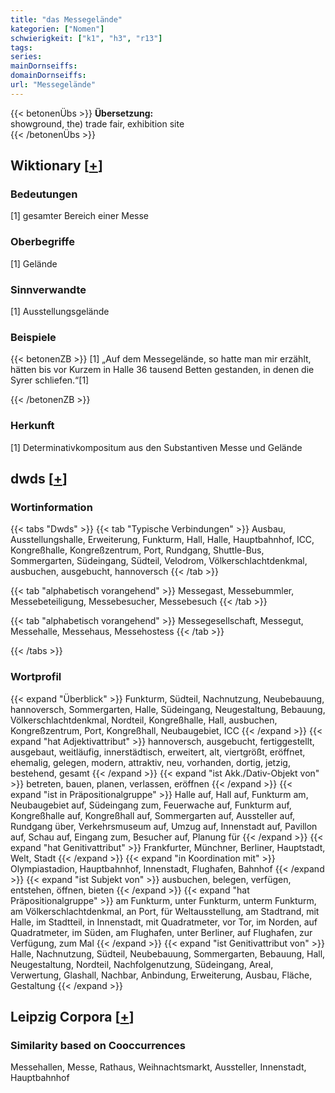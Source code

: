 ```yaml
---
title: "das Messegelände"
kategorien: ["Nomen"]
schwierigkeit: ["k1", "h3", "r13"]
tags:
series:
mainDornseiffs:
domainDornseiffs:
url: "Messegelände"
---
```


{{< betonenÜbs >}}
**Übersetzung:**  
showground, the) trade  fair, exhibition site  
{{< /betonenÜbs >}}

## Wiktionary [[+](https://de.wiktionary.org/wiki/Messegelände)]

### Bedeutungen
[1] gesamter Bereich einer Messe  

### Oberbegriffe
[1] Gelände  

### Sinnverwandte
[1] Ausstellungsgelände  

### Beispiele
{{< betonenZB >}}
[1] „Auf dem Messegelände, so hatte man mir erzählt, hätten bis vor Kurzem in Halle 36 tausend Betten gestanden, in denen die Syrer schliefen.“[1]  

{{< /betonenZB >}}
### Herkunft
[1] Determinativkompositum aus den Substantiven Messe und Gelände  



## dwds [[+](https://www.dwds.de/wb/Messegelände)]

### Wortinformation
{{< tabs "Dwds" >}}
{{< tab "Typische Verbindungen" >}}
Ausbau, Ausstellungshalle, Erweiterung, Funkturm, Hall, Halle, Hauptbahnhof, ICC, Kongreßhalle, Kongreßzentrum, Port, Rundgang, Shuttle-Bus, Sommergarten, Südeingang, Südteil, Velodrom, Völkerschlachtdenkmal, ausbuchen, ausgebucht, hannoversch
{{< /tab >}}

{{< tab "alphabetisch vorangehend" >}}
Messegast, Messebummler, Messebeteiligung, Messebesucher, Messebesuch
{{< /tab >}}

{{< tab "alphabetisch vorangehend" >}}
Messegesellschaft, Messegut, Messehalle, Messehaus, Messehostess
{{< /tab >}}

{{< /tabs >}}

### Wortprofil
{{< expand "Überblick" >}} Funkturm, Südteil, Nachnutzung, Neubebauung, hannoversch, Sommergarten, Halle, Südeingang, Neugestaltung, Bebauung, Völkerschlachtdenkmal, Nordteil, Kongreßhalle, Hall, ausbuchen, Kongreßzentrum, Port, Kongreßhall, Neubaugebiet, ICC {{< /expand >}}
{{< expand "hat Adjektivattribut" >}} hannoversch, ausgebucht, fertiggestellt, ausgebaut, weitläufig, innerstädtisch, erweitert, alt, viertgrößt, eröffnet, ehemalig, gelegen, modern, attraktiv, neu, vorhanden, dortig, jetzig, bestehend, gesamt {{< /expand >}}
{{< expand "ist Akk./Dativ-Objekt von" >}} betreten, bauen, planen, verlassen, eröffnen {{< /expand >}}
{{< expand "ist in Präpositionalgruppe" >}} Halle auf, Hall auf, Funkturm am, Neubaugebiet auf, Südeingang zum, Feuerwache auf, Funkturm auf, Kongreßhalle auf, Kongreßhall auf, Sommergarten auf, Aussteller auf, Rundgang über, Verkehrsmuseum auf, Umzug auf, Innenstadt auf, Pavillon auf, Schau auf, Eingang zum, Besucher auf, Planung für {{< /expand >}}
{{< expand "hat Genitivattribut" >}} Frankfurter, Münchner, Berliner, Hauptstadt, Welt, Stadt {{< /expand >}}
{{< expand "in Koordination mit" >}} Olympiastadion, Hauptbahnhof, Innenstadt, Flughafen, Bahnhof {{< /expand >}}
{{< expand "ist Subjekt von" >}} ausbuchen, belegen, verfügen, entstehen, öffnen, bieten {{< /expand >}}
{{< expand "hat Präpositionalgruppe" >}} am Funkturm, unter Funkturm, unterm Funkturm, am Völkerschlachtdenkmal, an Port, für Weltausstellung, am Stadtrand, mit Halle, im Stadtteil, in Innenstadt, mit Quadratmeter, vor Tor, im Norden, auf Quadratmeter, im Süden, am Flughafen, unter Berliner, auf Flughafen, zur Verfügung, zum Mal {{< /expand >}}
{{< expand "ist Genitivattribut von" >}} Halle, Nachnutzung, Südteil, Neubebauung, Sommergarten, Bebauung, Hall, Neugestaltung, Nordteil, Nachfolgenutzung, Südeingang, Areal, Verwertung, Glashall, Nachbar, Anbindung, Erweiterung, Ausbau, Fläche, Gestaltung {{< /expand >}}

## Leipzig Corpora [[+](https://corpora.uni-leipzig.de/en/res?word=Messegelände&corpusId=deu_newscrawl-public_2018)]


### Similarity based on Cooccurrences
Messehallen, Messe, Rathaus, Weihnachtsmarkt, Aussteller, Innenstadt, Hauptbahnhof

